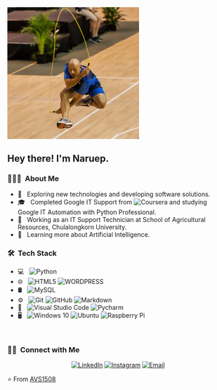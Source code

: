 <img src="https://github.com/naruep/My-Resume/blob/main/image/tj.jpg" width="300" height="300">

<h2> Hey there! I'm Naruep.</h2>

<h3> 👨🏻‍💻 &nbsp;About Me </h3>

- 🤔 &nbsp; Exploring new technologies and developing software solutions.
- 🎓 &nbsp; Completed Google IT Support from ![Coursera](https://img.shields.io/badge/-Coursera-333333?style=flat&logo=coursera) and studying Google IT Automation with Python Professional.
- 💼 &nbsp; Working as an IT Support Technician at School of Agricultural Resources, Chulalongkorn University.
- 🌱 &nbsp; Learning more about Artificial Intelligence.

<h3> 🛠 &nbsp;Tech Stack</h3>

- 💻 &nbsp;
  ![Python](https://img.shields.io/badge/-Python-333333?style=flat&logo=python)
- 🌐 &nbsp;
  ![HTML5](https://img.shields.io/badge/-HTML5-333333?style=flat&logo=HTML5)
  ![WORDPRESS](https://img.shields.io/badge/-Wordpress-333333?style=flat&logo=wordpress)
- 🛢 &nbsp;
  ![MySQL](https://img.shields.io/badge/-MySQL-333333?style=flat&logo=mysql)
- ⚙️ &nbsp;
  ![Git](https://img.shields.io/badge/-Git-333333?style=flat&logo=git)
  ![GitHub](https://img.shields.io/badge/-GitHub-333333?style=flat&logo=github)
  ![Markdown](https://img.shields.io/badge/-Markdown-333333?style=flat&logo=markdown)
- 🔧 &nbsp;
  ![Visual Studio Code](https://img.shields.io/badge/-Visual%20Studio%20Code-333333?style=flat&logo=visual-studio-code&logoColor=007ACC)
  ![Pycharm](https://img.shields.io/badge/-Pycharm-333333?style=flat&logo=pycharm)
- 🖥 &nbsp;
  ![Windows 10](https://img.shields.io/badge/-Windows-333333?style=flat&logo=windows)
  ![Ubuntu](https://img.shields.io/badge/-Ubuntu-333333?style=flat&logo=ubuntu)
  ![Raspberry Pi](https://img.shields.io/badge/-Raspberry_Pi-333333?style=flat&logo=raspberrypi)

<br/>

<h3> 🤝🏻 &nbsp;Connect with Me </h3>

<p align="center">
<a href="https://www.linkedin.com/in/naruep-jukping-98310047/"><img alt="LinkedIn" src="https://img.shields.io/badge/LinkedIn-Naruep%20Jukping%20-blue?style=flat-square&logo=linkedin"></a>
<a href="https://www.instagram.com/naruep/"><img alt="Instagram" src="https://img.shields.io/badge/Instagram-naruep-blue?style=flat-square&logo=instagram"></a>
<a href="mailto:naruep.j@chula.ac.th"><img alt="Email" src="https://img.shields.io/badge/Email-naruep@hotmail.com-blue?style=flat-square&logo=hotmail"></a>
</p>

⭐️ From [AVS1508](https://github.com/AVS1508)
